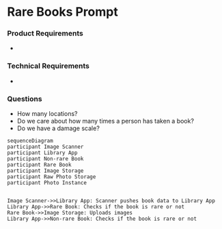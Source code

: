# Rare Books Prompt
### Product Requirements
- 

### Technical Requirements
- 

### Questions
- How many locations?
- Do we care about how many times a person has taken a book?
- Do we have a damage scale?


```mermaid
sequenceDiagram
participant Image Scanner
participant Library App
participant Non-rare Book
participant Rare Book
participant Image Storage
participant Raw Photo Storage
participant Photo Instance


Image Scanner->>Library App: Scanner pushes book data to Library App
Library App->>Rare Book: Checks if the book is rare or not
Rare Book->>Image Storage: Uploads images
Library App->>Non-rare Book: Checks if the book is rare or not
```
